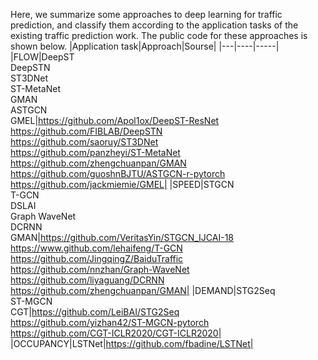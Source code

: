 Here, we summarize some approaches to deep learning for traffic prediction, and classify them according to the application tasks of the existing traffic prediction work.
The public code for these approaches is shown below.
|Application task|Approach|Sourse|
|---|----|-----|
|FLOW|DeepST<br>DeepSTN<br>ST3DNet<br>ST-MetaNet<br>GMAN<br>ASTGCN<br>GMEL|https://github.com/Apol1ox/DeepST-ResNet<br>https://github.com/FIBLAB/DeepSTN<br>https://github.com/saoruy/ST3DNet<br>https://github.com/panzheyi/ST-MetaNet<br>https://github.com/zhengchuanpan/GMAN<br>https://github.com/guoshnBJTU/ASTGCN-r-pytorch<br>https://github.com/jackmiemie/GMEL|
|SPEED|STGCN<br>T-GCN<br>DSLAI<br>Graph WaveNet<br>DCRNN<br>GMAN|https://github.com/VeritasYin/STGCN_IJCAI-18<br>https://www.github.com/lehaifeng/T-GCN<br>https://github.com/JingqingZ/BaiduTraffic<br>https://github.com/nnzhan/Graph-WaveNet<br>https://github.com/liyaguang/DCRNN<br>https://github.com/zhengchuanpan/GMAN|
|DEMAND|STG2Seq<br>ST-MGCN<br>CGT|https://github.com/LeiBAI/STG2Seq<br>https://github.com/yizhan42/ST-MGCN-pytorch<br>https://github.com/CGT-ICLR2020/CGT-ICLR2020|
|OCCUPANCY|LSTNet|https://github.com/fbadine/LSTNet|
